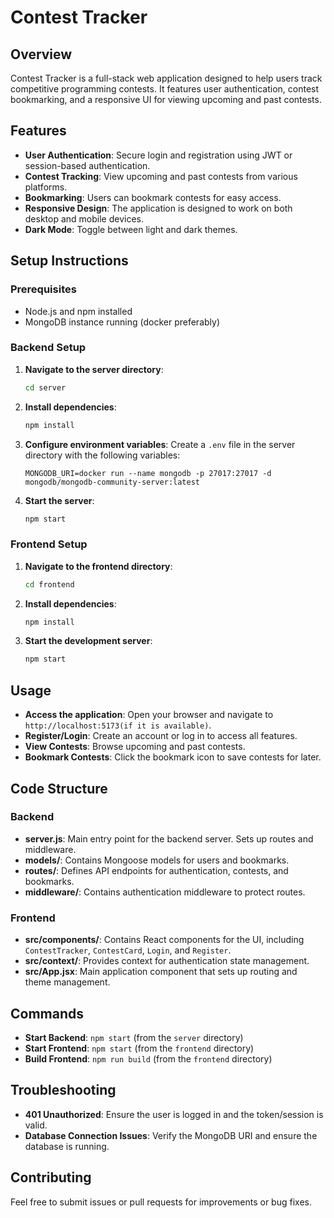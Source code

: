 # Contest Tracker

## Overview

Contest Tracker is a full-stack web application designed to help users track competitive programming contests. It features user authentication, contest bookmarking, and a responsive UI for viewing upcoming and past contests.

## Features

- **User Authentication**: Secure login and registration using JWT or session-based authentication.
- **Contest Tracking**: View upcoming and past contests from various platforms.
- **Bookmarking**: Users can bookmark contests for easy access.
- **Responsive Design**: The application is designed to work on both desktop and mobile devices.
- **Dark Mode**: Toggle between light and dark themes.

## Setup Instructions

### Prerequisites

- Node.js and npm installed
- MongoDB instance running (docker preferably)

### Backend Setup

1. **Navigate to the server directory**:
   ```bash
   cd server
   ```

2. **Install dependencies**:
   ```bash
   npm install
   ```

3. **Configure environment variables**: Create a `.env` file in the server directory with the following variables:
   ```
   MONGODB_URI=docker run --name mongodb -p 27017:27017 -d mongodb/mongodb-community-server:latest
   ```

4. **Start the server**:
   ```bash
   npm start
   ```

### Frontend Setup

1. **Navigate to the frontend directory**:
   ```bash
   cd frontend
   ```

2. **Install dependencies**:
   ```bash
   npm install
   ```

3. **Start the development server**:
   ```bash
   npm start
   ```

## Usage

- **Access the application**: Open your browser and navigate to `http://localhost:5173(if it is available)`.
- **Register/Login**: Create an account or log in to access all features.
- **View Contests**: Browse upcoming and past contests.
- **Bookmark Contests**: Click the bookmark icon to save contests for later.

## Code Structure

### Backend

- **server.js**: Main entry point for the backend server. Sets up routes and middleware.
- **models/**: Contains Mongoose models for users and bookmarks.
- **routes/**: Defines API endpoints for authentication, contests, and bookmarks.
- **middleware/**: Contains authentication middleware to protect routes.

### Frontend

- **src/components/**: Contains React components for the UI, including `ContestTracker`, `ContestCard`, `Login`, and `Register`.
- **src/context/**: Provides context for authentication state management.
- **src/App.jsx**: Main application component that sets up routing and theme management.

## Commands

- **Start Backend**: `npm start` (from the `server` directory)
- **Start Frontend**: `npm start` (from the `frontend` directory)
- **Build Frontend**: `npm run build` (from the `frontend` directory)

## Troubleshooting

- **401 Unauthorized**: Ensure the user is logged in and the token/session is valid.
- **Database Connection Issues**: Verify the MongoDB URI and ensure the database is running.

## Contributing

Feel free to submit issues or pull requests for improvements or bug fixes.